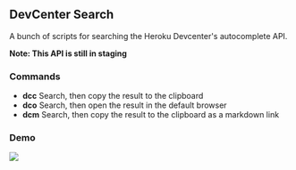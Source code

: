 ## DevCenter Search

A bunch of scripts for searching the Heroku Devcenter's autocomplete API.

**Note:  This API is still in staging**

### Commands

* **dcc** Search, then copy the result to the clipboard
* **dco** Search, then open the result in the default browser
* **dcm** Search, then copy the result to the clipboard as a markdown link

### Demo

[![](http://cl.ly/image/263c2c012P1O/content)](http://www.youtube.com/watch?v=kBmx5lkLuAk)
